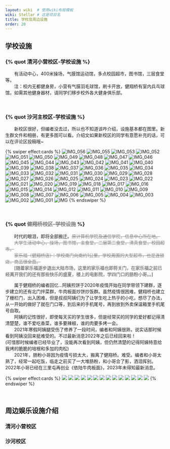 ```yaml
---
layout: wiki  # 使用wiki布局模板
wiki: Stellar # 这是项目名
title: 学校及周边设施
order: 20
---
```


## 学校设施

### 


###  {% quot 清河小营校区-学校设施 %}

<div class="tag-plugin note">
<div class="body">
        <p>&emsp;&emsp;有活动中心，400米操场，气膜馆运动馆，多点校园超市，图书馆，三层食堂等。</br>&emsp;&emsp;注：校内无都健身房，小营有气膜羽毛球馆，刷卡开放，健翔桥有室内兵乓球馆，如需其他健身器材，请同学们移步校外各大健身俱乐部。</p>
    </div>
</div>

<!-- {% swiper effect:cards %}
![](/assets/wiki/jianxiangqiao/1.jpeg)
![](/assets/wiki/jianxiangqiao/2.jpeg)
![](/assets/wiki/jianxiangqiao/3.jpg)
![](/assets/wiki/jianxiangqiao/4.jpeg)
![](/assets/wiki/jianxiangqiao/5.jpeg)
![](/assets/wiki/jianxiangqiao/5.jpg)
![](/assets/wiki/jianxiangqiao/6.jpg)
![](/assets/wiki/jianxiangqiao/7.jpg)
![](/assets/wiki/jianxiangqiao/8.jpg)
![](/assets/wiki/jianxiangqiao/10.jpg)
![](/assets/wiki/jianxiangqiao/11.jpg)
![](/assets/wiki/jianxiangqiao/12.jpg)
![](/assets/wiki/jianxiangqiao/13.jpg)
![](/assets/wiki/jianxiangqiao/14.jpg)
![](/assets/wiki/jianxiangqiao/15.jpg)
{% endswiper %} -->


</br>

###  {% quot 沙河主校区-学校设施 %}

<div class="tag-plugin note">
<div class="body">
        <p>&emsp;&emsp;新校区很好，但编者没去过，所以也不知道该咋介绍，设施基本都在图里。新生群文件和相册，有更多图可以看。介绍文如果新校区的同学有意愿补充的话，可以在评论区投稿哦~</p>
    </div>
</div>

{% swiper effect:cards %}
![IMG_056](https://cdn.staticaly.com/gh/840119580/picx-images-hosting@master/20230407/IMG_056.2scyfb44fdk0.webp)
![IMG_055](https://cdn.staticaly.com/gh/840119580/picx-images-hosting@master/20230407/IMG_055.3843x5tchxa0.webp)
![IMG_053](https://cdn.staticaly.com/gh/840119580/picx-images-hosting@master/20230407/IMG_053.6zus1kccf6g0.webp)
![IMG_052](https://cdn.staticaly.com/gh/840119580/picx-images-hosting@master/20230407/IMG_052.16gh1dpsg3kw.webp)
![IMG_051](https://cdn.staticaly.com/gh/840119580/picx-images-hosting@master/20230407/IMG_051.269grdhgeqo0.webp)
![IMG_050](https://cdn.staticaly.com/gh/840119580/picx-images-hosting@master/20230407/IMG_050.265iz00s3pb4.webp)
![IMG_049](https://cdn.staticaly.com/gh/840119580/picx-images-hosting@master/20230407/IMG_049.79n2ztfc71g0.webp)
![IMG_048](https://cdn.staticaly.com/gh/840119580/picx-images-hosting@master/20230407/IMG_048.331r4n9oq1q0.webp)
![IMG_047](https://cdn.staticaly.com/gh/840119580/picx-images-hosting@master/20230407/IMG_047.3k74f9mip2m0.webp)
![IMG_046](https://cdn.staticaly.com/gh/840119580/picx-images-hosting@master/20230407/IMG_046.t0wzv672gq8.webp)
![IMG_045](https://cdn.staticaly.com/gh/840119580/picx-images-hosting@master/20230407/IMG_045.q9guf85c8ts.webp)
![IMG_044](https://cdn.staticaly.com/gh/840119580/picx-images-hosting@master/20230407/IMG_044.6j65cj7dqs00.webp)
![IMG_043](https://cdn.staticaly.com/gh/840119580/picx-images-hosting@master/20230407/IMG_043.2mqiihi7vzu0.webp)
![IMG_042](https://cdn.staticaly.com/gh/840119580/picx-images-hosting@master/20230407/IMG_042.7ipl8f4id340.webp)
![IMG_041](https://cdn.staticaly.com/gh/840119580/picx-images-hosting@master/20230407/IMG_041.66szqnxdcms0.webp)
![IMG_040](https://cdn.staticaly.com/gh/840119580/picx-images-hosting@master/20230407/IMG_040.jc23xvak1tk.webp)
![IMG_039](https://cdn.staticaly.com/gh/840119580/picx-images-hosting@master/20230407/IMG_039.2uvu6qksvoe0.webp)
![IMG_038](https://cdn.staticaly.com/gh/840119580/picx-images-hosting@master/20230407/IMG_038.6nl2i0ufag00.webp)
![IMG_037](https://cdn.staticaly.com/gh/840119580/picx-images-hosting@master/20230407/IMG_037.4jt0xdyki4g0.webp)
![IMG_036](https://cdn.staticaly.com/gh/840119580/picx-images-hosting@master/20230407/IMG_036.1hgw0mdy1jnk.webp)
![IMG_035](https://cdn.staticaly.com/gh/840119580/picx-images-hosting@master/20230407/IMG_035.19241vejij6o.webp)
![IMG_034](https://cdn.staticaly.com/gh/840119580/picx-images-hosting@master/20230407/IMG_034.6c6kmn8r6u80.webp)
![IMG_033](https://cdn.staticaly.com/gh/840119580/picx-images-hosting@master/20230407/IMG_033.348ombm8uoa0.webp)
![IMG_032](https://cdn.staticaly.com/gh/840119580/picx-images-hosting@master/20230407/IMG_032.3er2x1w7nlk0.webp)
![IMG_031](https://cdn.staticaly.com/gh/840119580/picx-images-hosting@master/20230407/IMG_031.557ls5mv6gk0.webp)
![IMG_030](https://cdn.staticaly.com/gh/840119580/picx-images-hosting@master/20230407/IMG_030.60qp4qj1s6o0.webp)
![IMG_029](https://cdn.staticaly.com/gh/840119580/picx-images-hosting@master/20230407/IMG_029.510yduo1h000.webp)
![IMG_028](https://cdn.staticaly.com/gh/840119580/picx-images-hosting@master/20230407/IMG_028.2k8injgzoso0.webp)
![IMG_027](https://cdn.staticaly.com/gh/840119580/picx-images-hosting@master/20230407/IMG_027.5ni17vjmxxc0.webp)
![IMG_026](https://cdn.staticaly.com/gh/840119580/picx-images-hosting@master/20230407/IMG_026.2f65v0xbx24g.webp)
![IMG_025](https://cdn.staticaly.com/gh/840119580/picx-images-hosting@master/20230407/IMG_025.2t1kln9cbpq0.webp)
![IMG_024](https://cdn.staticaly.com/gh/840119580/picx-images-hosting@master/20230407/IMG_024.uyxa42wasdc.webp)
![IMG_023](https://cdn.staticaly.com/gh/840119580/picx-images-hosting@master/20230407/IMG_023.3zh8opaq18w0.webp)
![IMG_022](https://cdn.staticaly.com/gh/840119580/picx-images-hosting@master/20230407/IMG_022.4qkmix24mly0.webp)
![IMG_021](https://cdn.staticaly.com/gh/840119580/picx-images-hosting@master/20230407/IMG_021.6tsacf2l8ac0.webp)
![IMG_020](https://cdn.staticaly.com/gh/840119580/picx-images-hosting@master/20230407/IMG_020.235lz5j2wlgg.webp)
![IMG_019](https://cdn.staticaly.com/gh/840119580/picx-images-hosting@master/20230407/IMG_019.4wr20fsk4100.webp)
![IMG_018](https://cdn.staticaly.com/gh/840119580/picx-images-hosting@master/20230407/IMG_018.268hba4abjds.webp)
![IMG_017](https://cdn.staticaly.com/gh/840119580/picx-images-hosting@master/20230407/IMG_017.2joj2ucgqfc0.webp)
![IMG_016](https://cdn.staticaly.com/gh/840119580/picx-images-hosting@master/20230407/IMG_016.2djveagxscis.webp)
![IMG_015](https://cdn.staticaly.com/gh/840119580/picx-images-hosting@master/20230407/IMG_015.1nxuscc2xv8g.webp)
![IMG_014](https://cdn.staticaly.com/gh/840119580/picx-images-hosting@master/20230407/IMG_014.4nhuqeen0p00.webp)
![IMG_012](https://cdn.staticaly.com/gh/840119580/picx-images-hosting@master/20230407/IMG_012.4mnff404gdg0.webp)
![IMG_011](https://cdn.staticaly.com/gh/840119580/picx-images-hosting@master/20230407/IMG_011.2rkp3fbdm4w0.webp)
![IMG_010](https://cdn.staticaly.com/gh/840119580/picx-images-hosting@master/20230407/IMG_010.5trilabagm80.webp)
![IMG_009](https://cdn.staticaly.com/gh/840119580/picx-images-hosting@master/20230407/IMG_009.flr4sdgwv4w.webp)
![IMG_008](https://cdn.staticaly.com/gh/840119580/picx-images-hosting@master/20230407/IMG_008.475c1bguoq80.webp)
![IMG_007](https://cdn.staticaly.com/gh/840119580/picx-images-hosting@master/20230407/IMG_007.5sxl01lcxo00.webp)
![IMG_006](https://cdn.staticaly.com/gh/840119580/picx-images-hosting@master/20230407/IMG_006.4oyflsjgay60.webp)
![IMG_005](https://cdn.staticaly.com/gh/840119580/picx-images-hosting@master/20230407/IMG_005.6p2fqagz12o0.webp)
![IMG_004](https://cdn.staticaly.com/gh/840119580/picx-images-hosting@master/20230407/IMG_004.2n4shub5zl20.webp)
![IMG_003](https://cdn.staticaly.com/gh/840119580/picx-images-hosting@master/20230407/IMG_003.46wh0h6bzx60.webp)
![IMG_002](https://cdn.staticaly.com/gh/840119580/picx-images-hosting@master/20230407/IMG_002.39k3iwbux5q0.webp)
![IMG_001](https://cdn.staticaly.com/gh/840119580/picx-images-hosting@master/20230407/IMG_001.6pc340986gg0.webp)
![IMG](https://cdn.staticaly.com/gh/840119580/picx-images-hosting@master/20230407/IMG.2gbt9s3kjv28.webp)
{% endswiper %}



</br>

###  {% quot <font  color=gray style="text-decoration:line-through;">健翔桥校区-学校设施</font> %}

<div class="tag-plugin note">
    <div class="body">
        <p>&emsp;&emsp;时代的眼泪，即将全部搬迁。<font color=gray style="text-decoration:line-through;">原计算机学院及通信学院，信息中心所在地。</font>
        </br>&emsp;&emsp;<font  color=gray style="text-decoration:line-through;">大学生活动中心，操场，图书馆，主食堂，二层第二食堂，清真食堂，校园超市。</font></br>&emsp;&emsp;<font color=gray style="text-decoration:line-through;">家乐福（健翔桥店）：学校南门向南约1公里。学校周围的大型超市，也是连锁店，商品很全面。</font></br>
        &emsp;&emsp;<font color=gray style=""><b>[随着家乐福逐步退出大陆市场，这里的家乐福也即将关门，在家乐福之前已经离开我们的还有那些快乐的盛夏，楼上的电影院，学四门口的肠粉小哥。。]</font></b>
        </p></div>
</div>
<div class="tag-plugin note">
<div class="body">
        <p>&emsp;&emsp;属于健翔桥的编者回忆...阿姨煎饼于2020年疫情开始在同学带领下建群，逐步建立的还有北门拌菜群，牛肉板面炒饼炒饭群。虽然疫情很困难，健翔桥也建立了栅栏门，出入困难，但是叔叔阿姨们为了让学生吃上热乎的小吃，想尽了办法，从一开始的做好了就在门口等，到后来的手机尾号，再到放到外卖保温箱里手机尾号自取。</br>
        &emsp;&emsp;阿姨的记性很好，即使每天买的学生很多，但是经常买的同学的爱好都记得清清楚楚，谁不爱吃香菜，谁多要辣椒，谁的肉要多烤一会。</br>
        &emsp;&emsp;2021年寒假阿姨腿受伤了修养了一段时间，编者和阿姨很熟，说实话那时候看到阿姨没回来挺难受的。不过最新消息2022年之后已经回来啦！</br>(可惜那时候编者已经毕业了，没能再次看到阿姨，但仍然清楚的记得阿姨特意给我烤的脆脆的培根和多加的肉松)</br>
        &emsp;&emsp;2021年，肠粉小哥因为疫情亏损太大，搬离了健翔桥。难受。编者和小哥太熟了，经常一起吃饭，临走之前买了一大堆肠粉，和小哥合了影，洒泪挥别。2022年小哥已经在三里屯再创业《依陆牛肉板面》，2023年未得知最新消息。</p>
    </div>
</div>

{% swiper effect:cards %}
![](https://cdn.staticaly.com/gh/840119580/picx-images-hosting@master/20230407/1.webp)
![](https://cdn.staticaly.com/gh/840119580/picx-images-hosting@master/20230407/2.webp)
![](https://cdn.staticaly.com/gh/840119580/picx-images-hosting@master/20230407/3.webp)
![](https://cdn.staticaly.com/gh/840119580/picx-images-hosting@master/20230407/4.webp)
![](https://cdn.staticaly.com/gh/840119580/picx-images-hosting@master/20230407/5.webp)
![](https://cdn.staticaly.com/gh/840119580/picx-images-hosting@master/20230407/6.webp)
![](https://cdn.staticaly.com/gh/840119580/picx-images-hosting@master/20230407/7.webp)
![](https://cdn.staticaly.com/gh/840119580/picx-images-hosting@master/20230407/8.webp)
![](https://cdn.staticaly.com/gh/840119580/picx-images-hosting@master/20230407/10.webp)
![](https://cdn.staticaly.com/gh/840119580/picx-images-hosting@master/20230407/11.webp)
![](https://cdn.staticaly.com/gh/840119580/picx-images-hosting@master/20230407/12.webp)
![](https://cdn.staticaly.com/gh/840119580/picx-images-hosting@master/20230407/13.webp)
![](https://cdn.staticaly.com/gh/840119580/picx-images-hosting@master/20230407/14.webp)
![](https://cdn.staticaly.com/gh/840119580/picx-images-hosting@master/20230407/15.webp)
{% endswiper %}


</br>



## 周边娱乐设施介绍
### 清河小营校区
### 沙河校区

